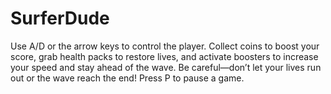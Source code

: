 # SurferDude
Use A/D or the arrow keys to control the player. Collect coins to boost your score, grab health packs to restore lives, and activate boosters to increase your speed and stay ahead of the wave. Be careful—don’t let your lives run out or the wave reach the end! Press P to pause a game.

